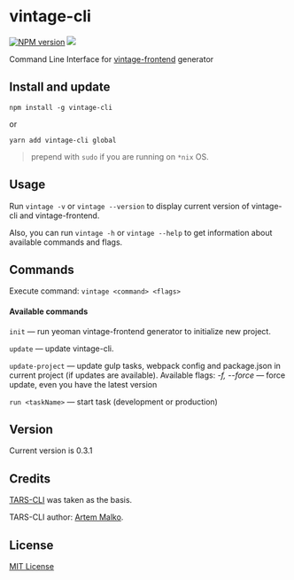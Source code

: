 # vintage-cli

[![NPM version][npm-image]][npm-url]
![][license-url]

Command Line Interface for [vintage-frontend](https://github.com/Inspired-by-Boredom/generator-vintage-frontend) generator

## Install and update ##

`npm install -g vintage-cli`

or

`yarn add vintage-cli global`

> prepend with `sudo` if you are running on `*nix` OS.

## Usage ##

Run `vintage -v` or `vintage --version` to display current version of vintage-cli and vintage-frontend.

Also, you can run `vintage -h` or `vintage --help` to get information about available commands and flags.

## Commands ##

Execute command: `vintage <command> <flags>`

#### Available commands ####

`init` — run yeoman vintage-frontend generator to initialize new project.

`update` — update vintage-cli.

`update-project` — update gulp tasks, webpack config and package.json in current project (if updates are available).
Available flags:
*-f, --force* — force update, even you have the latest version

`run <taskName>` — start task (development or production)


## Version ##

Current version is 0.3.1

## Credits ##

[TARS-CLI](https://github.com/tars/tars-cli) was taken as the basis.

TARS-CLI author: [Artem Malko](https://github.com/artem-malko).

## License ##

[MIT License](https://github.com/Inspired-by-Boredom/vintage-cli/blob/master/LICENSE)

[npm-url]: https://www.npmjs.com/package/vintage-cli
[npm-image]: https://badge.fury.io/js/vintage-cli.svg
[license-url]: https://img.shields.io/npm/l/express.svg